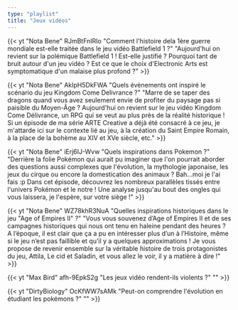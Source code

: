 ```yaml
---
type: "playlist"
title: "Jeux vidéos"
---
```



{{< yt "Nota Bene" RJmBtFnIRIo "Comment l'histoire dela 1ère guerre mondiale est-elle traitée dans le jeu vidéo Battlefield 1 ?" "Aujourd'hui on revient sur la polémique Battlefield 1 ! Est-elle justifié ? Pourquoi tant de bruit autour d'un jeu vidéo ? Est ce que le choix d'Electronic Arts est symptomatique d'un malaise plus profond ?" >}}

{{< yt "Nota Bene" AkIpH5DkFWA "Quels évènements ont inspiré le scénario du jeu Kingdom Come Delivrance ?" "Marre de se taper des dragons quand vous avez seulement envie de profiter du paysage pas si paisible du Moyen-Âge ? Aujourd'hui on revient sur le jeu vidéo Kingdom Come Délivrance, un RPG qui se veut au plus près de la réalité historique ! Si un épisode de ma série ARTE Creative a déjà été consacré à ce jeu, je m'attarde ici sur le contexte lié au jeu, à la création du Saint Empire Romain, à la place de la bohème au XIV et XVe siècle, etc." >}}

{{< yt "Nota Bene" iErj6IJ-Wvw "Quels inspirations dans Pokemon ?" "Derrière la folie Pokémon qui aurait pu imaginer que l'on pourrait aborder des questions aussi complexes que l'évolution, la mythologie japonaise, les jeux du cirque ou encore la domestication des animaux ? Bah...moi je l'ai fais :p Dans cet épisode, découvrez les nombreux parallèles tissés entre l'univers Pokémon et le notre ! Une analyse jusqu'au bout des ongles qui vous laissera, je l'espère, sur votre siège !" >}}

{{< yt "Nota Bene" WZ78khR3NuA "Quelles inspirations historiques dans le jeu "Age of Empires II" ?" "Vous vous souvenez d’Age of Empires II et de ses campagnes historiques qui nous ont tenu en haleine pendant des heures ? A l’époque, il est clair que ça a pu en intéresser plus d’un à l’Histoire, même si le jeu n’est pas faillible et qu’il y a quelques approximations ! Je vous propose de revenir ensemble sur la véritable histoire de trois protagonistes du jeu, Attila, Le cid et Saladin, et vous allez le voir, il y a matière à dire !" >}}

{{< yt "Max Bird" afh-9EpkS2g "Les jeux vidéo rendent-ils violents ?" "" >}}

{{< yt "DirtyBiology" OcKfWW7sAMk "Peut-on comprendre l'évolution en étudiant les pokémons ?" "" >}}
